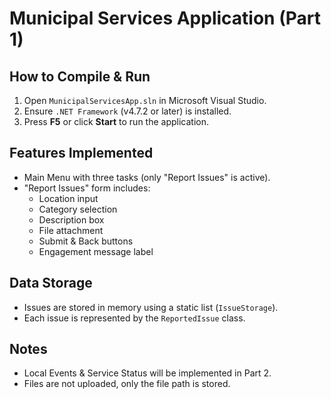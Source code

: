 # Municipal Services Application (Part 1)

## How to Compile & Run
1. Open `MunicipalServicesApp.sln` in Microsoft Visual Studio.
2. Ensure `.NET Framework` (v4.7.2 or later) is installed.
3. Press **F5** or click **Start** to run the application.

## Features Implemented
- Main Menu with three tasks (only "Report Issues" is active).
- "Report Issues" form includes:
  - Location input
  - Category selection
  - Description box
  - File attachment
  - Submit & Back buttons
  - Engagement message label

## Data Storage
- Issues are stored in memory using a static list (`IssueStorage`).
- Each issue is represented by the `ReportedIssue` class.

## Notes
- Local Events & Service Status will be implemented in Part 2.
- Files are not uploaded, only the file path is stored.
